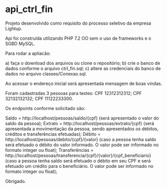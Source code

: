 # api_ctrl_fin
 
Projeto desenvolvido como requisito do processo seletivo da empresa Lightup.

Api foi construída utilizando PHP 7.2 OO sem o uso de frameworks e o SGBD MySQL.

Para rodar a apliacão:

a) faça o download dos arquivos ou clone o repositório;
b) crie o banco de dados conforme o arquivo ctrl_fin.sql;
c) altere as credenciais do banco de dados no arquivo classes/Conexao.sql.

Ao acessar o endereço inicial será apresentada mensagem de boas vindas.

Foram cadastradas 3 pessoas para testes:
CPF 12312312312;
CPF 32132132132;
CPF 11122233300.

Os endpoints conforme solicitado são:

Saldo = http://localhost/pessoas/saldo/{cpf} (será apresentado o valor do saldo da pessoa);
Extrato = http://localhost/pessoas/extrato/{cpf} (será apresentada a movimentação da pessoa, sendo apresentados os débitos, créditos e transferências efetuadas);
Débito = http://localhost/pessoas/debito/{cpf}/{valor} (caso a pessoa tenha saldo será efetuado o débito do valor informado. O valor pode ser informado no formato integer ou float);
Transferências = http://localhost/pessoas/transferencia/{cpf}/{valor}/{cpf_beneficiario} (caso a pessoa tenha saldo será efetuado o débito em seu CPF e será efetuado um crédito para o beneficiário. O valor pode ser informado no formato integer ou float);

Obrigado.


